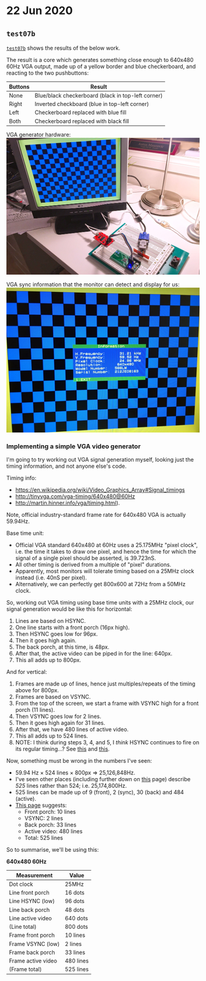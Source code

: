 # 22 Jun 2020

## `test07b`

[`test07b`](https://github.com/algofoogle/sandpit/tree/master/fpga/XC9572XL/test07/t07b) shows the results of the below work.

The result is a core which generates something close enough to 640x480 60Hz VGA output, made up of a yellow border and blue checkerboard, and reacting to the two pushbuttons:

| Buttons | Result |
|-|-|
| None | Blue/black checkerboard (black in top-left corner) |
| Right | Inverted checkboard (blue in top-left corner) |
| Left | Checkerboard replaced with blue fill |
| Both | Checkerboard replaced with black fill |

VGA generator hardware:
![VGA generator hardware](i/0034-vga-system.jpg)

VGA sync information that the monitor can detect and display for us:
![VGA information detected by monitor](i/0034-vga-stats.jpg)

### Implementing a simple VGA video generator

I'm going to try working out VGA signal generation myself, looking just the timing information, and not anyone else's code.

Timing info:
*   https://en.wikipedia.org/wiki/Video_Graphics_Array#Signal_timings
*   http://tinyvga.com/vga-timing/640x480@60Hz
*   http://martin.hinner.info/vga/timing.html).

Note, official industry-standard frame rate for 640x480 VGA is actually 59.94Hz.

Base time unit:
*   Official VGA standard 640x480 at 60Hz uses a 25.175MHz "pixel clock", i.e. the time it takes to draw one pixel, and hence the time for which the signal of a single pixel should be asserted, is 39.723nS.
*   All other timing is derived from a multiple of "pixel" durations.
*   Apparently, most monitors will tolerate timing based on a 25MHz clock instead (i.e. 40nS per pixel).
*   Alternatively, we can perfectly get 800x600 at 72Hz from a 50MHz clock.

So, working out VGA timing using base time units with a 25MHz clock, our signal generation would be like this for horizontal:
1.  Lines are based on HSYNC.
2.  One line starts with a front porch (16px high).
3.  Then HSYNC goes low for 96px.
4.  Then it goes high again.
5.  The back porch, at this time, is 48px.
6.  After that, the active video can be piped in for the line: 640px.
7.  This all adds up to 800px.

And for vertical:
1.  Frames are made up of lines, hence just multiples/repeats of the timing above for 800px.
2.  Frames are based on VSYNC.
3.  From the top of the screen, we start a frame with VSYNC high for a front porch (11 lines).
4.  Then VSYNC goes low for 2 lines.
5.  Then it goes high again for 31 lines.
6.  After that, we have 480 lines of active video.
7.  This all adds up to 524 lines.
8.  NOTE: I think during steps 3, 4, and 5, I *think* HSYNC continues to fire on its regular timing...? See [this](http://web.mit.edu/6.111/www/labkit/vga.shtml) and [this](https://nathandumont.com/blog/vga-primer).

Now, something must be wrong in the numbers I've seen:
*   59.94 Hz &times; 524 lines &times; 800px => 25,126,848Hz.
*   I've seen other places (including further down on [this](http://martin.hinner.info/vga/timing.html) page) describe *525* lines rather than 524; i.e. 25,174,800Hz.
*   525 lines can be made up of 9 (front), 2 (sync), 30 (back) and 484 (active).
*   [This page](http://tinyvga.com/vga-timing/640x480@60Hz) suggests:
    *   Front porch: 10 lines
    *   VSYNC: 2 lines
    *   Back porch: 33 lines
    *   Active video: 480 lines
    *   Total: 525 lines

So to summarise, we'll be using this:

**640x480 60Hz**

| Measurement       | Value     |
|-|-|
| Dot clock         | 25MHz     |
| Line front porch  | 16 dots   |
| Line HSYNC (low)  | 96 dots   |
| Line back porch   | 48 dots   |
| Line active video | 640 dots  |
| (Line total)      | 800 dots  |
| Frame front porch | 10 lines  |
| Frame VSYNC (low) | 2 lines   |
| Frame back porch  | 33 lines  |
| Frame active video| 480 lines |
| (Frame total)     | 525 lines |


